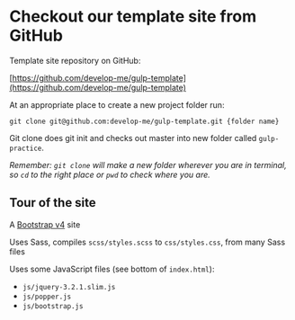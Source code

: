 # Checkout our template site from GitHub

Template site repository on GitHub:

[https://github.com/develop-me/gulp-template](https://github.com/develop-me/gulp-template)

At an appropriate place to create a new project folder run:

`git clone git@github.com:develop-me/gulp-template.git {folder name}`

Git clone does git init and checks out master into new folder called `gulp-practice`.

*Remember: `git clone` will make a new folder wherever you are in terminal, so `cd` to the right place or `pwd` to check where you are.*

## Tour of the site

A [Bootstrap v4](https://getbootstrap.com/docs/4.3/examples/) site

Uses Sass, compiles `scss/styles.scss` to `css/styles.css`, from many Sass files

Uses some JavaScript files (see bottom of `index.html`):
- `js/jquery-3.2.1.slim.js`
- `js/popper.js`
- `js/bootstrap.js`
